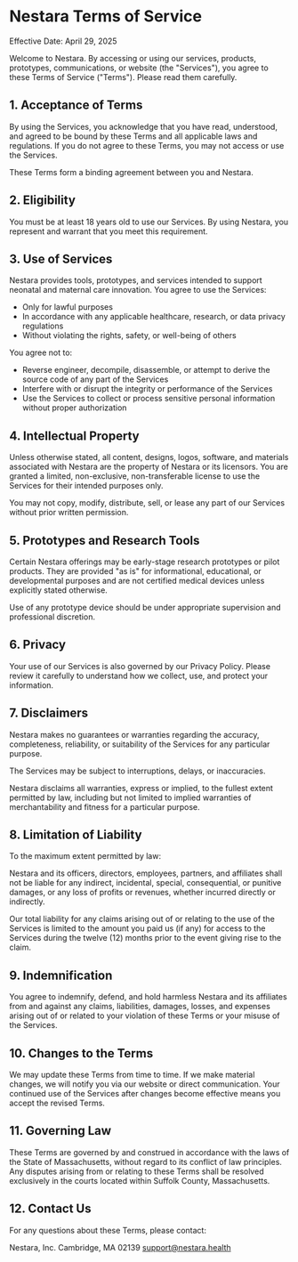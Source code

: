 # Nestara Terms of Service
Effective Date: April 29, 2025

Welcome to Nestara.
By accessing or using our services, products, prototypes, communications, or website (the "Services"), you agree to these Terms of Service ("Terms").
Please read them carefully.

## 1. Acceptance of Terms
By using the Services, you acknowledge that you have read, understood, and agreed to be bound by these Terms and all applicable laws and regulations.
If you do not agree to these Terms, you may not access or use the Services.

These Terms form a binding agreement between you and Nestara.

## 2. Eligibility
You must be at least 18 years old to use our Services.
By using Nestara, you represent and warrant that you meet this requirement.

## 3. Use of Services
Nestara provides tools, prototypes, and services intended to support neonatal and maternal care innovation.
You agree to use the Services:

- Only for lawful purposes
- In accordance with any applicable healthcare, research, or data privacy regulations
- Without violating the rights, safety, or well-being of others

You agree not to:

- Reverse engineer, decompile, disassemble, or attempt to derive the source code of any part of the Services
- Interfere with or disrupt the integrity or performance of the Services
- Use the Services to collect or process sensitive personal information without proper authorization

## 4. Intellectual Property
Unless otherwise stated, all content, designs, logos, software, and materials associated with Nestara are the property of Nestara or its licensors.
You are granted a limited, non-exclusive, non-transferable license to use the Services for their intended purposes only.

You may not copy, modify, distribute, sell, or lease any part of our Services without prior written permission.

## 5. Prototypes and Research Tools
Certain Nestara offerings may be early-stage research prototypes or pilot products.
They are provided "as is" for informational, educational, or developmental purposes and are not certified medical devices unless explicitly stated otherwise.

Use of any prototype device should be under appropriate supervision and professional discretion.

## 6. Privacy
Your use of our Services is also governed by our Privacy Policy.
Please review it carefully to understand how we collect, use, and protect your information.

## 7. Disclaimers
Nestara makes no guarantees or warranties regarding the accuracy, completeness, reliability, or suitability of the Services for any particular purpose.

The Services may be subject to interruptions, delays, or inaccuracies.

Nestara disclaims all warranties, express or implied, to the fullest extent permitted by law, including but not limited to implied warranties of merchantability and fitness for a particular purpose.

## 8. Limitation of Liability
To the maximum extent permitted by law:

Nestara and its officers, directors, employees, partners, and affiliates shall not be liable for any indirect, incidental, special, consequential, or punitive damages, or any loss of profits or revenues, whether incurred directly or indirectly.

Our total liability for any claims arising out of or relating to the use of the Services is limited to the amount you paid us (if any) for access to the Services during the twelve (12) months prior to the event giving rise to the claim.

## 9. Indemnification
You agree to indemnify, defend, and hold harmless Nestara and its affiliates from and against any claims, liabilities, damages, losses, and expenses arising out of or related to your violation of these Terms or your misuse of the Services.

## 10. Changes to the Terms
We may update these Terms from time to time.
If we make material changes, we will notify you via our website or direct communication.
Your continued use of the Services after changes become effective means you accept the revised Terms.

## 11. Governing Law
These Terms are governed by and construed in accordance with the laws of the State of Massachusetts, without regard to its conflict of law principles.
Any disputes arising from or relating to these Terms shall be resolved exclusively in the courts located within Suffolk County, Massachusetts.

## 12. Contact Us
For any questions about these Terms, please contact:

Nestara, Inc.
Cambridge, MA 02139
support@nestara.health